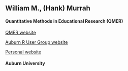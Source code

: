 ## William M., (Hank) Murrah

#### Quantitative Methods in Educational Research (QMER)

[QMER website](https://amp0129.wixsite.com/qmer)

[Auburn R User Group website](auqmer.github.io/qmer_rug/)

[Personal website](https:://statistical-thinking.comP+)

#### Auburn University



